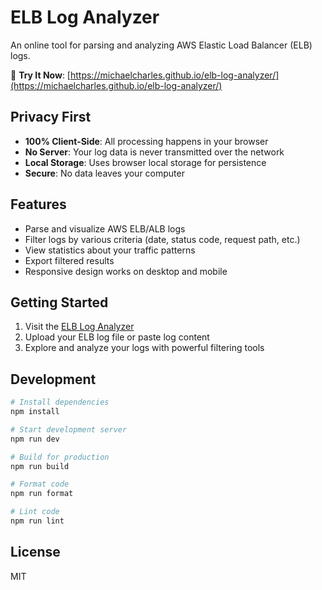 # ELB Log Analyzer

An online tool for parsing and analyzing AWS Elastic Load Balancer (ELB) logs.

🔗 **Try It Now**: [https://michaelcharles.github.io/elb-log-analyzer/](https://michaelcharles.github.io/elb-log-analyzer/)

## Privacy First

- **100% Client-Side**: All processing happens in your browser
- **No Server**: Your log data is never transmitted over the network
- **Local Storage**: Uses browser local storage for persistence
- **Secure**: No data leaves your computer

## Features

- Parse and visualize AWS ELB/ALB logs
- Filter logs by various criteria (date, status code, request path, etc.)
- View statistics about your traffic patterns
- Export filtered results
- Responsive design works on desktop and mobile

## Getting Started

1. Visit the [ELB Log Analyzer](https://michaelcharles.github.io/elb-log-analyzer/)
2. Upload your ELB log file or paste log content
3. Explore and analyze your logs with powerful filtering tools

## Development

```bash
# Install dependencies
npm install

# Start development server
npm run dev

# Build for production
npm run build

# Format code
npm run format

# Lint code
npm run lint
```

## License

MIT

